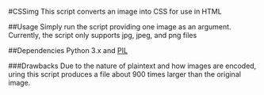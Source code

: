 #CSSimg
This script converts an image into CSS for use in HTML

##Usage
Simply run the script providing one image as an argument. Currently, the script only supports jpg, jpeg, and png files

##Dependencies
Python 3.x and [PIL](https://python-pillow.github.io/)

###Drawbacks
Due to the nature of plaintext and how images are encoded, uring this script produces a file about 900 times larger than the original image.
